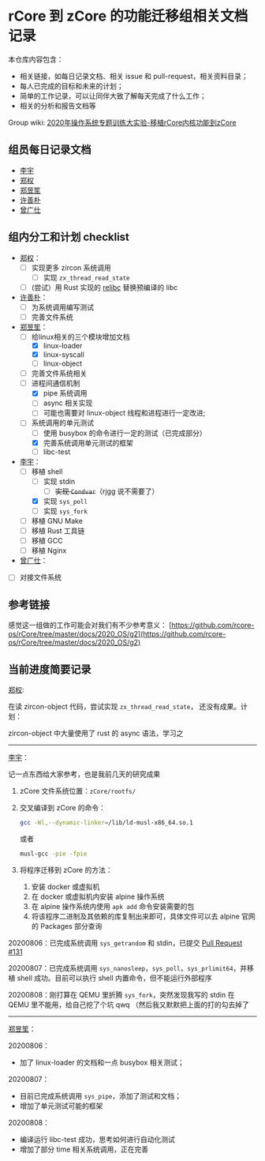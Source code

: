 # rCore 到 zCore 的功能迁移组相关文档记录

本仓库内容包含：

- 相关链接，如每日记录文档、相关 issue 和 pull-request，相关资料目录；
- 每人已完成的目标和未来的计划；
- 简单的工作记录，可以让同伴大致了解每天完成了什么工作；
- 相关的分析和报告文档等

Group wiki: [2020年操作系统专题训练大实验-移植rCore内核功能到zCore](http://os.cs.tsinghua.edu.cn/oscourse/OsTrain2020/g3)

## 组员每日记录文档

- [李宇](https://github.com/wfly1998/DailySchedule)
- [郑权](https://github.com/VitalyAnkh/learn/blob/master/Notebook/org/20200804025006-zcore_journal.org)
- [郑昱笙](https://github.com/yunwei37/os-summer-of-code-daily)
- [许善朴](https://github.com/xushanpu123)
- [曾广仕](https://github.com/NameAvailable319)

## 组内分工和计划 checklist

* [郑权](https://github.com/VitalyAnkh)：
  * [ ] 实现更多 zircon 系统调用
    * [ ] 实现 `zx_thread_read_state`
  * [ ] (尝试）用 Rust 实现的 [relibc](https://gitlab.redox-os.org/redox-os/relibc) 替换预编译的 libc
* [许善朴](https://github.com/xushanpu123)：
  * [ ] 为系统调用编写测试
  * [ ] 完善文件系统
* [郑昱笙](https://github.com/yunwei37)：
  * [ ] 给linux相关的三个模块增加文档
    * [x] linux-loader
    * [x] linux-syscall
    * [ ] linux-object 
  * [ ] 完善文件系统相关
  * [ ] 进程间通信机制
    * [x] pipe 系统调用
    * [ ] async 相关实现
    * [ ] 可能也需要对 linux-object 线程和进程进行一定改进;
  * [ ] 系统调用的单元测试
    * [ ] 使用 busybox 的命令进行一定的测试（已完成部分）
    * [x] 完善系统调用单元测试的框架
    * [ ] libc-test
* [李宇](https://github.com/wfly1998)：
  * [ ] 移植 shell
    * [ ] 实现 stdin
      * [ ] ~~实现 `Condvar`~~（rjgg 说不需要了）
    * [x] 实现 `sys_poll`
    * [ ] 实现 `sys_fork`
  * [ ] 移植 GNU Make
  * [ ] 移植 Rust 工具链
  * [ ] 移植 GCC
  * [ ] 移植 Nginx
* [曾广仕](https://github.com/NameAvailable319)：
 * [ ] 对接文件系统

## 参考链接

感觉这一组做的工作可能会对我们有不少参考意义：
[https://github.com/rcore-os/rCore/tree/master/docs/2020_OS/g2](https://github.com/rcore-os/rCore/tree/master/docs/2020_OS/g2)

## 当前进度简要记录

[郑权](https://github.com/VitalyAnkh):

在读 zircon-object 代码，尝试实现 `zx_thread_read_state`， 还没有成果。计划：

 zircon-object 中大量使用了 rust 的 async 语法，学习之

---

[李宇](https://github.com/wfly1998)：

记一点东西给大家参考，也是我前几天的研究成果

1. zCore 文件系统位置：`zCore/rootfs/`

2. 交叉编译到 zCore 的命令：

   ```sh
   gcc -Wl,--dynamic-linker=/lib/ld-musl-x86_64.so.1
   ```
   
   或者
   
   ```sh
   musl-gcc -pie -fpie
   ```

3. 将程序迁移到 zCore 的方法：

   1. 安装 docker 或虚拟机
   2. 在 docker 或虚拟机内安装 alpine 操作系统
   3. 在 alpine 操作系统内使用 `apk add` 命令安装需要的包
   4. 将该程序二进制及其依赖的库复制出来即可，具体文件可以去 alpine 官网的 Packages 部分查询

20200806：已完成系统调用 `sys_getrandom` 和 stdin，已提交 [Pull Request #131](https://github.com/rcore-os/zCore/pull/131)

20200807：已完成系统调用 `sys_nanosleep`，`sys_poll`，`sys_prlimit64`，并移植 shell 成功。目前可以执行 shell 内置命令，但不能运行外部程序

20200808：刚打算在 QEMU 里折腾 `sys_fork`，突然发现我写的 stdin 在 QEMU 里不能用，给自己挖了个坑 qwq （然后我又默默把上面的打的勾去掉了

---

[郑昱笙](https://github.com/yunwei37)：

20200806：

- 加了 linux-loader 的文档和一点 busybox 相关测试；

20200807：

- 目前已完成系统调用 `sys_pipe`，添加了测试和文档；
- 增加了单元测试可能的框架

20200808：

- 编译运行 libc-test 成功，思考如何进行自动化测试
- 增加了部分 time 相关系统调用，正在完善
